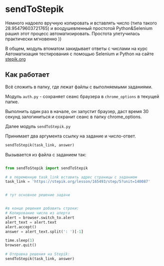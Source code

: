 # sendToStepik


Немного надоело вручную копировать и вставлять число (типа такого 28.95479603721765) и воодушевленный простотой Python&Selenium рашил этот процесс автоматизировать. Простота улетучилась практически мгновенно ))

В общем, модуль втоматом закидывает ответы c числами на курс Автоматизация тестирования с помощью Selenium и Python на сайте [stepik.org](https://stepik.org/)

## Как работает

Всё сложить в папку, где лежат файлы с выполняемыми заданиями.

Модуль `auth.py` - сохраняет сеанс браузера в `chrome_options` в текущей папке.


Выполнить один раз в начале, он запустит браузер, даст время 30 секунд залогиниться и сохранит сеанс в папку chrome_options.



Далее модуль `sendToStepik.py`

Принимает два аргумента ссылку на задание и число-ответ.
```python
sendToStepik(task_link, answer)
```

Вызывается из файла с заданием так:
```python

from sendToStepik import sendToStepik

# в переменную task_link вставить адрес страницы с заданием
task_link = 'https://stepik.org/lesson/165493/step/5?unit=140087'


# тут основное решение задачи


#в конце решения добавить строки:
# Копирование числа из алерта
alert = browser.switch_to.alert
alert_text = alert.text
alert.accept()
answer = alert_text.split(': ')[-1]

time.sleep(1)
browser.quit()

# Отправка решения на Stepik:
sendToStepik(task_link, answer)

```

